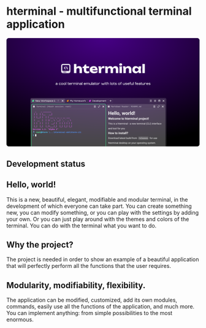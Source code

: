 # hterminal - multifunctional terminal application

![HTerm Logo](https://github.com/hentai-team/hterm/blob/main/assets/hterm-splash.png?raw=true)

## Development status

## Hello, world!

This is a new, beautiful, elegant, modifiable and modular terminal, in the development of which everyone can take part. You can create something new, you can modify something, or you can play with the settings by adding your own. Or you can just play around with the themes and colors of the terminal. You can do with the terminal what you want to do.

## Why the project?

The project is needed in order to show an example of a beautiful application that will perfectly perform all the functions that the user requires.

## Modularity, modifiability, flexibility.

The application can be modified, customized, add its own modules, commands, easily use all the functions of the application, and much more. You can implement anything: from simple possibilities to the most enormous.
